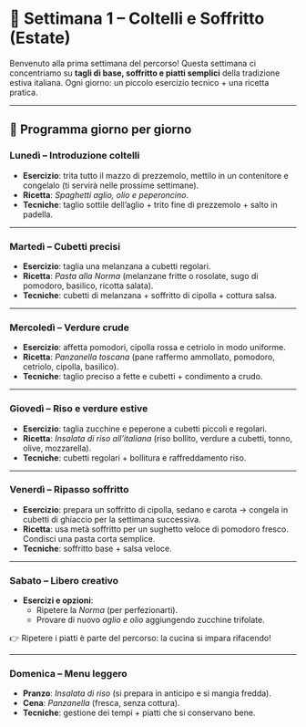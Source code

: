 # 📅 Settimana 1 – Coltelli e Soffritto (Estate)

Benvenuto alla prima settimana del percorso!
Questa settimana ci concentriamo su **tagli di base, soffritto e piatti semplici** della tradizione estiva italiana.
Ogni giorno: un piccolo esercizio tecnico + una ricetta pratica.

---

## 📌 Programma giorno per giorno

### Lunedì – Introduzione coltelli
- **Esercizio**: trita tutto il mazzo di prezzemolo, mettilo in un contenitore e congelalo (ti servirà nelle prossime settimane).
- **Ricetta**: *Spaghetti aglio, olio e peperoncino*.
- **Tecniche**: taglio sottile dell’aglio + trito fine di prezzemolo + salto in padella.

---

### Martedì – Cubetti precisi
- **Esercizio**: taglia una melanzana a cubetti regolari.
- **Ricetta**: *Pasta alla Norma* (melanzane fritte o rosolate, sugo di pomodoro, basilico, ricotta salata).
- **Tecniche**: cubetti di melanzana + soffritto di cipolla + cottura salsa.

---

### Mercoledì – Verdure crude
- **Esercizio**: affetta pomodori, cipolla rossa e cetriolo in modo uniforme.
- **Ricetta**: *Panzanella toscana* (pane raffermo ammollato, pomodoro, cetriolo, cipolla, basilico).
- **Tecniche**: taglio preciso a fette e cubetti + condimento a crudo.

---

### Giovedì – Riso e verdure estive
- **Esercizio**: taglia zucchine e peperone a cubetti piccoli e regolari.
- **Ricetta**: *Insalata di riso all’italiana* (riso bollito, verdure a cubetti, tonno, olive, mozzarella).
- **Tecniche**: cubetti regolari + bollitura e raffreddamento riso.

---

### Venerdì – Ripasso soffritto
- **Esercizio**: prepara un soffritto di cipolla, sedano e carota → congela in cubetti di ghiaccio per la settimana successiva.
- **Ricetta**: usa metà soffritto per un sughetto veloce di pomodoro fresco. Condisci una pasta corta semplice.
- **Tecniche**: soffritto base + salsa veloce.

---

### Sabato – Libero creativo
- **Esercizi e opzioni**:
  - Ripetere la *Norma* (per perfezionarti).
  - Provare di nuovo *aglio e olio* aggiungendo zucchine trifolate.

👉 Ripetere i piatti è parte del percorso: la cucina si impara rifacendo!

---

### Domenica – Menu leggero
- **Pranzo**: *Insalata di riso* (si prepara in anticipo e si mangia fredda).
- **Cena**: *Panzanella* (fresca, senza cottura).
- **Tecniche**: gestione dei tempi + piatti che si conservano bene.